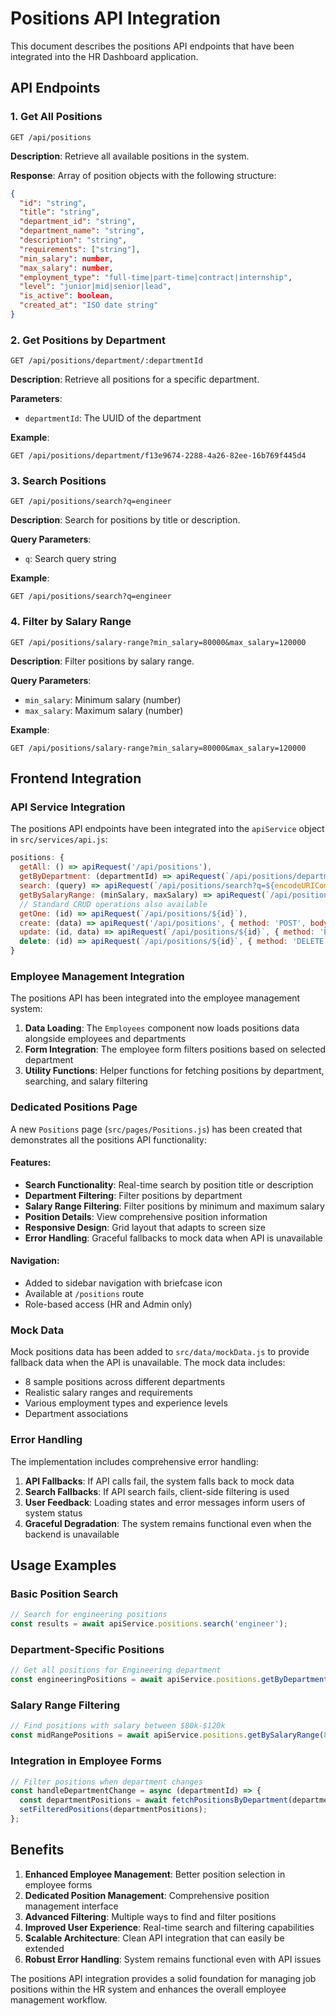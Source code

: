 # Positions API Integration

This document describes the positions API endpoints that have been integrated into the HR Dashboard application.

## API Endpoints

### 1. Get All Positions
```
GET /api/positions
```
**Description**: Retrieve all available positions in the system.

**Response**: Array of position objects with the following structure:
```json
{
  "id": "string",
  "title": "string",
  "department_id": "string",
  "department_name": "string",
  "description": "string",
  "requirements": ["string"],
  "min_salary": number,
  "max_salary": number,
  "employment_type": "full-time|part-time|contract|internship",
  "level": "junior|mid|senior|lead",
  "is_active": boolean,
  "created_at": "ISO date string"
}
```

### 2. Get Positions by Department
```
GET /api/positions/department/:departmentId
```
**Description**: Retrieve all positions for a specific department.

**Parameters**:
- `departmentId`: The UUID of the department

**Example**:
```
GET /api/positions/department/f13e9674-2288-4a26-82ee-16b769f445d4
```

### 3. Search Positions
```
GET /api/positions/search?q=engineer
```
**Description**: Search for positions by title or description.

**Query Parameters**:
- `q`: Search query string

**Example**:
```
GET /api/positions/search?q=engineer
```

### 4. Filter by Salary Range
```
GET /api/positions/salary-range?min_salary=80000&max_salary=120000
```
**Description**: Filter positions by salary range.

**Query Parameters**:
- `min_salary`: Minimum salary (number)
- `max_salary`: Maximum salary (number)

**Example**:
```
GET /api/positions/salary-range?min_salary=80000&max_salary=120000
```

## Frontend Integration

### API Service Integration

The positions API endpoints have been integrated into the `apiService` object in `src/services/api.js`:

```javascript
positions: {
  getAll: () => apiRequest('/api/positions'),
  getByDepartment: (departmentId) => apiRequest(`/api/positions/department/${departmentId}`),
  search: (query) => apiRequest(`/api/positions/search?q=${encodeURIComponent(query)}`),
  getBySalaryRange: (minSalary, maxSalary) => apiRequest(`/api/positions/salary-range?min_salary=${minSalary}&max_salary=${maxSalary}`),
  // Standard CRUD operations also available
  getOne: (id) => apiRequest(`/api/positions/${id}`),
  create: (data) => apiRequest('/api/positions', { method: 'POST', body: data }),
  update: (id, data) => apiRequest(`/api/positions/${id}`, { method: 'PUT', body: data }),
  delete: (id) => apiRequest(`/api/positions/${id}`, { method: 'DELETE' })
}
```

### Employee Management Integration

The positions API has been integrated into the employee management system:

1. **Data Loading**: The `Employees` component now loads positions data alongside employees and departments
2. **Form Integration**: The employee form filters positions based on selected department
3. **Utility Functions**: Helper functions for fetching positions by department, searching, and salary filtering

### Dedicated Positions Page

A new `Positions` page (`src/pages/Positions.js`) has been created that demonstrates all the positions API functionality:

#### Features:
- **Search Functionality**: Real-time search by position title or description
- **Department Filtering**: Filter positions by department
- **Salary Range Filtering**: Filter positions by minimum and maximum salary
- **Position Details**: View comprehensive position information
- **Responsive Design**: Grid layout that adapts to screen size
- **Error Handling**: Graceful fallbacks to mock data when API is unavailable

#### Navigation:
- Added to sidebar navigation with briefcase icon
- Available at `/positions` route
- Role-based access (HR and Admin only)

### Mock Data

Mock positions data has been added to `src/data/mockData.js` to provide fallback data when the API is unavailable. The mock data includes:

- 8 sample positions across different departments
- Realistic salary ranges and requirements
- Various employment types and experience levels
- Department associations

### Error Handling

The implementation includes comprehensive error handling:

1. **API Fallbacks**: If API calls fail, the system falls back to mock data
2. **Search Fallbacks**: If API search fails, client-side filtering is used
3. **User Feedback**: Loading states and error messages inform users of system status
4. **Graceful Degradation**: The system remains functional even when the backend is unavailable

## Usage Examples

### Basic Position Search
```javascript
// Search for engineering positions
const results = await apiService.positions.search('engineer');
```

### Department-Specific Positions
```javascript
// Get all positions for Engineering department
const engineeringPositions = await apiService.positions.getByDepartment('eng-dept-id');
```

### Salary Range Filtering
```javascript
// Find positions with salary between $80k-$120k
const midRangePositions = await apiService.positions.getBySalaryRange(80000, 120000);
```

### Integration in Employee Forms
```javascript
// Filter positions when department changes
const handleDepartmentChange = async (departmentId) => {
  const departmentPositions = await fetchPositionsByDepartment(departmentId);
  setFilteredPositions(departmentPositions);
};
```

## Benefits

1. **Enhanced Employee Management**: Better position selection in employee forms
2. **Dedicated Position Management**: Comprehensive position management interface
3. **Advanced Filtering**: Multiple ways to find and filter positions
4. **Improved User Experience**: Real-time search and filtering capabilities
5. **Scalable Architecture**: Clean API integration that can easily be extended
6. **Robust Error Handling**: System remains functional even with API issues

The positions API integration provides a solid foundation for managing job positions within the HR system and enhances the overall employee management workflow.